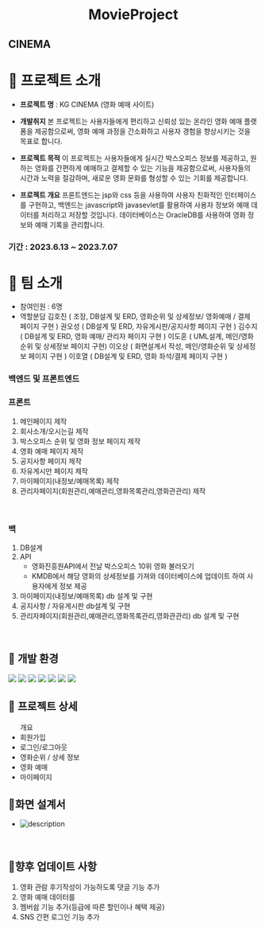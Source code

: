 # <div align="center">**MovieProject**</div>

## CINEMA

# 📌 프로젝트 소개
+ **프로젝트 명** : KG CINEMA (영화 예매 사이트)

+ **개발취지**
본 프로젝트는 사용자들에게 편리하고 신뢰성 있는 온라인 영화 예매 플랫폼을 제공함으로써,
영화 예매 과정을 간소화하고 사용자 경험을 향상시키는 것을 목표로 합니다.

+ **프로젝트 목적**
이 프로젝트는 사용자들에게 실시간 박스오피스 정보를 제공하고, 원하는 영화를 간편하게 예매하고 결제할 수 있는 기능을 제공함으로써,
사용자들의 시간과 노력을 절감하며, 새로운 영화 문화를 형성할 수 있는 기회를 제공합니다.

+ **프로젝트 개요**
프론트엔드는 jsp와 css 등을 사용하여 사용자 친화적인 인터페이스를 구현하고,
백엔드는 javascript와 javasevlet를 활용하여 사용자 정보와 예매 데이터를 처리하고 저장할 것입니다.
데이터베이스는 OracleDB를 사용하여 영화 정보와 예매 기록을 관리합니다.

### 기간 : 2023.6.13 ~ 2023.7.07

# 📌 팀 소개

- 참여인원 : 6명
- 역할분담
  김호진 ( 조장, DB설계 및 ERD, 영화순위 및 상세정보/ 영화예매 / 결제 페이지 구현 )
  권오성 ( DB설계 및 ERD, 자유게시판/공지사항 페이지 구현 )
  김수지 ( DB설계 및 ERD, 영화 예매/ 관리자 페이지 구현 )
  이도훈 ( UML설계, 메인/영화순위 및 상세정보 페이지 구현)
  이오상 ( 화면설계서 작성, 메인/영화순위 및 상세정보 페이지 구현 )
  이호열 ( DB설계 및 ERD, 영화 좌석/결제 페이지 구현 )

### 백엔드 및 프론트엔드

### 프론트
1. 메인페이지 제작
2. 회사소개/오시는길 제작
3. 박스오피스 순위 및 영화 정보 페이지 제작
4. 영화 예매 페이지 제작
5. 공지사항 페이지 제작
6. 자유게시만 페이지 제작
7. 마이페이지(내정보/예매목록) 제작
8. 관리자페이지(회원관리,예매관리,영화목록관리,영화관관리) 제작
</br>

### 백
1. DB설계
2. API
   - 영화진흥원API에서 전날 박스오피스 10위 영화 불러오기
   - KMDB에서 해당 영화의 상세정보를 가져와 데이터베이스에 업데이트 하여 사용자에게 정보 제공
3. 마이페이지(내정보/예매목록) db 설계 및 구현
4. 공지사항 / 자유게시판 db설계 및 구현
6. 관리자페이지(회원관리,예매관리,영화목록관리,영화관관리) db 설계 및 구현
</br>

## 📌 개발 환경

<img src="https://img.shields.io/badge/Apache Tomcat-F8DC75?style=flat-square&logo=apachetomcat&logoColor=black"/>
<img src="https://img.shields.io/badge/ORACLE-F80000?style=flat-square&logo=oracle&logoColor=white"/>
<img src="https://img.shields.io/badge/HTML5-E34F26?style=flat-square&logo=html5&logoColor=white"/>
<img src="https://img.shields.io/badge/CSS3-1572B6?style=flat-square&logo=css3&logoColor=white"/>
<img src="https://img.shields.io/badge/JavaScript-F7DF1E?style=for-the-badge&logo=JavaScript&logoColor=black">
<img src="https://img.shields.io/badge/jQuery-0769AD?style=flat-square&logo=jQuery&logoColor=white"/>
<img src="https://img.shields.io/badge/java-007396?style=flat-square&logo=java&logoColor=white"/>

</br>

## 📌 프로젝트 상세
<ul>개요
    <li>회원가입
    <li>로그인/로그아웃
    <li>영화순위 / 상세 정보
    <li>영화 예매
    <li>마이페이지
</ul>
   
## 📌화면 설계서

- ![description](https://ovenapp.io/view/jjNy7wrgx3Y581Ds6q0aJl2oNVuMVtAN/FrvOs)
  
<br/>

## 📌향후 업데이트 사항

1. 영화 관람 후기작성이 가능하도록 댓글 기능 추가
2. 영화 예매 데이터를 
3. 멤버쉽 기능 추가(등급에 따른 할인이나 혜택 제공)
4. SNS 간편 로그인 기능 추가

